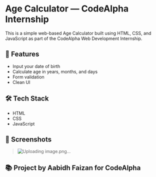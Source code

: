 # Age Calculator — CodeAlpha Internship

This is a simple web-based Age Calculator built using HTML, CSS, and JavaScript as part of the CodeAlpha Web Development Internship.

## 📌 Features
- Input your date of birth
- Calculate age in years, months, and days
- Form validation
- Clean UI

## 🛠 Tech Stack
- HTML
- CSS
- JavaScript

## 📸 Screenshots
>![Uploading image.png…]()


## 📚 Project by Aabidh Faizan for CodeAlpha
